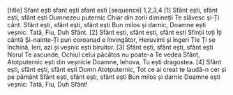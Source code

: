 [title] Sfant ești sfant ești sfant esti
[sequence] 1,2,3,4
[1]
Sfânt ești, sfânt ești, sfânt ești
Dumnezeu puternic
Chiar din zorii  dimineții Te slăvesc și-Ți cânt.
Sfânt ești, sfânt ești, sfânt ești
Bun milos și darnic,
Doamne ești veșnic: Tată, Fiu, Duh Sfânt.
[2]
Sfânt ești, sfânt ești, sfânt ești
Sfinții toți Îți cântă
Și-nainte-Ți pun coroanad e învingător,
Heruvimi și îngeri Ție Ți se închină,
Ieri, azi și veșnic ești biruitor.
[3]
Sfânt ești, sfânt ești, sfânt ești
Norul Te ascunde,
Ochiul celui păcătos nu poate-a Te vedea
Sfânt, Atotputernic ești din veșnicie
Doamne, Iehova, Tu ești dragostea.
[4]
Sfânt ești, sfânt ești, sfânt ești
Domn Atotputernic,
Tot ce ai creat te laudă-n cer și pe pământ
Sfânt ești, sfânt ești, sfânt ești
Bun milos și darnic
Doamne ești veșnic: Tată, Fiu, Duh Sfânt!

